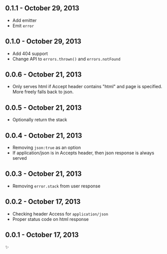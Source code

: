 0.1.1 - October 29, 2013
-------------------------
 - Add emitter
 - Emit `error`

0.1.0 - October 29, 2013
-------------------------
 - Add 404 support
 - Change API to `errors.thrown()` and `errors.notFound`

0.0.6 - October 21, 2013
-------------------------
 - Only serves html if Accept header contains "html" and page is specified. More freely falls back to json.

0.0.5 - October 21, 2013
-------------------------
 - Optionally return the stack

0.0.4 - October 21, 2013
-------------------------
 - Removing `json:true` as an option
 - If application/json is in Accepts header, then json response is always served

0.0.3 - October 21, 2013
-------------------------
 - Removing `error.stack` from user response

0.0.2 - October 17, 2013
-------------------------
 - Checking header Access for `application/json`
 - Proper status code on html response

0.0.1 - October 17, 2013
-------------------------
:sparkles:
